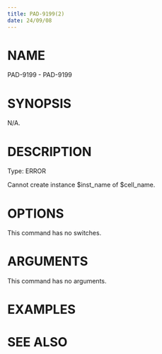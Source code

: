 ```yaml
---
title: PAD-9199(2)
date: 24/09/08
---
```


# NAME

PAD-9199 - PAD-9199

# SYNOPSIS

N/A.

# DESCRIPTION

Type: ERROR

Cannot create instance $inst_name of $cell_name.

# OPTIONS

This command has no switches.

# ARGUMENTS

This command has no arguments.

# EXAMPLES

# SEE ALSO
